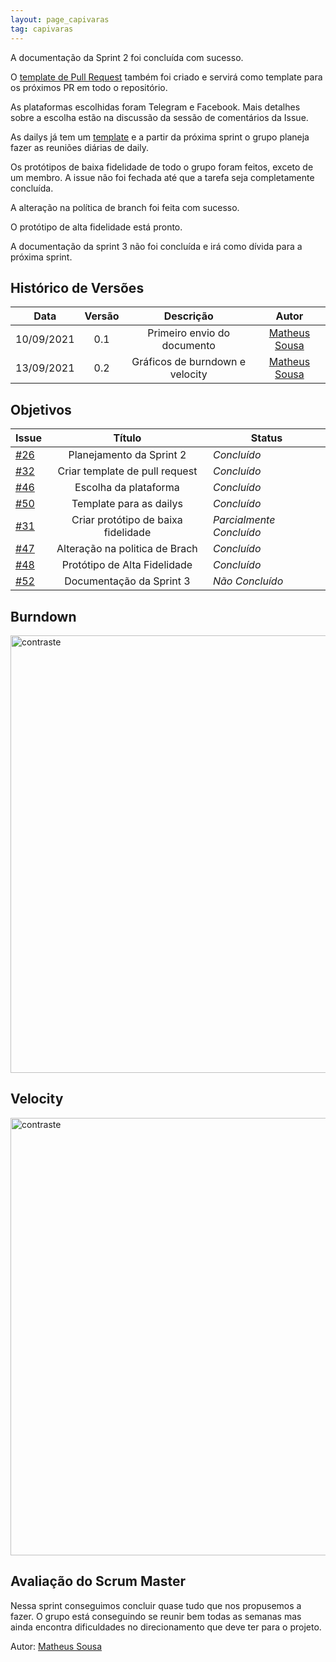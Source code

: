 ```yaml
---
layout: page_capivaras
tag: capivaras
---
```


A documentação da Sprint 2 foi concluída com sucesso.

O [template de Pull Request](https://github.com/fga-eps-mds/2021-1-Bot/blob/main/.github/pull_request_template.md) também foi criado 
e servirá como template para os próximos PR em todo o repositório.

As plataformas escolhidas foram Telegram e Facebook. Mais detalhes sobre a escolha estão na discussão da sessão de comentários da Issue.

As dailys já tem um [template](https://github.com/fga-eps-mds/2021-1-Bot/files/7010561/Daily.Squad.Capivara.xlsx) e a partir da próxima sprint o grupo planeja fazer as reuniões diárias
de daily.

Os protótipos de baixa fidelidade de todo o grupo foram feitos, exceto de um membro. A issue não foi fechada até que a tarefa seja completamente concluída.

A alteração na política de branch foi feita com sucesso.

O protótipo de alta fidelidade está pronto.

A documentação da sprint 3 não foi concluída e irá como dívida para a próxima sprint.

## Histórico de Versões


| Data       | Versão | Descrição                      | Autor             |
| :--------: | :----: | :----------:                   | :---------------: |
| 10/09/2021 |    0.1   | Primeiro envio do documento | [Matheus Sousa](https://github.com/https://github.com/gatotabaco)|
| 13/09/2021 |    0.2   | Gráficos de burndown e velocity | [Matheus Sousa](https://github.com/https://github.com/gatotabaco)|

## Objetivos

| Issue |            Título            |         Status        | 
|-------|:----------------------------:|-----------------------|
| [#26](https://github.com/fga-eps-mds/2021-1-Bot/issues/26) | Planejamento da Sprint 2 | _Concluído_ |
| [#32](https://github.com/fga-eps-mds/2021-1-Bot/issues/32) | Criar template de pull request | _Concluído_ |
| [#46](https://github.com/fga-eps-mds/2021-1-Bot/issues/46) | Escolha da plataforma | _Concluído_ |
| [#50](https://github.com/fga-eps-mds/2021-1-Bot/issues/50) | Template para as dailys | _Concluído_ |
| [#31](https://github.com/fga-eps-mds/2021-1-Bot/issues/31) | Criar protótipo de baixa fidelidade | _Parcialmente Concluído_ |
| [#47](https://github.com/fga-eps-mds/2021-1-Bot/issues/47) | Alteração na politica de Brach | _Concluído_ |
| [#48](https://github.com/fga-eps-mds/2021-1-Bot/issues/48) | Protótipo de Alta Fidelidade | _Concluído_ |
| [#52](https://github.com/fga-eps-mds/2021-1-Bot/issues/52) | Documentação da Sprint 3 | _Não Concluído_ |

## Burndown

<img src="{{ '/assets/img/capivaras/burndown_sprint3.png' | prepend: site.baseurl }}" alt="contraste" width="700"/>

## Velocity

<img src="{{ '/assets/img/capivaras/velocity_sprint3.png' | prepend: site.baseurl }}" alt="contraste" width="700"/>

## Avaliação do Scrum Master

Nessa sprint conseguimos concluir quase tudo que nos propusemos a fazer. O grupo está conseguindo se reunir bem todas as semanas mas ainda encontra dificuldades no direcionamento que deve
ter para o projeto.

Autor: [Matheus Sousa](https://github.com/gatotabaco)
